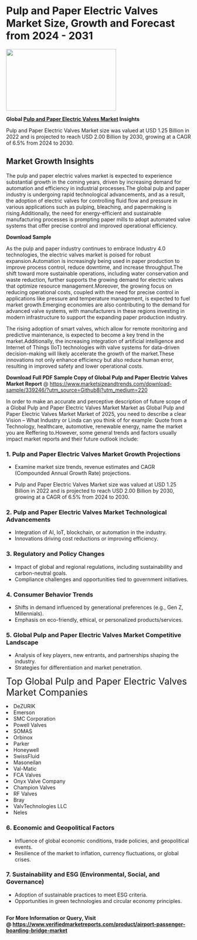 <H1>Pulp and Paper Electric Valves Market Size, Growth and Forecast from 2024 - 2031</H1><img class="aligncenter size-medium wp-image-584254" src="https://thirdeyenews.in/wp-content/uploads/2024/09/Global-Market-Research-300x168.jpeg" alt="" width="300" height="168" /><p><strong>Global&nbsp;<a href="https://www.marketsizeandtrends.com/download-sample/339246/?utm_source=Github8j?utm_medium=220">Pulp and Paper Electric Valves Market</a> Insights</strong></p><p>Pulp and Paper Electric Valves Market size was valued at USD 1.25 Billion in 2022 and is projected to reach USD 2.00 Billion by 2030, growing at a CAGR of 6.5% from 2024 to 2030.</p><p><h2>Market Growth Insights</h2> <p>The pulp and paper electric valves market is expected to experience substantial growth in the coming years, driven by increasing demand for automation and efficiency in industrial processes.The global pulp and paper industry is undergoing rapid technological advancements, and as a result, the adoption of electric valves for controlling fluid flow and pressure in various applications such as pulping, bleaching, and papermaking is rising.Additionally, the need for energy-efficient and sustainable manufacturing processes is prompting paper mills to adopt automated valve systems that offer precise control and improved operational efficiency.</p> <p><strong>Download Sample</strong></p> <p>As the pulp and paper industry continues to embrace Industry 4.0 technologies, the electric valves market is poised for robust expansion.Automation is increasingly being used in paper production to improve process control, reduce downtime, and increase throughput.The shift toward more sustainable operations, including water conservation and waste reduction, further supports the growing demand for electric valves that optimize resource management.Moreover, the growing focus on reducing operational costs, coupled with the need for precise control in applications like pressure and temperature management, is expected to fuel market growth.Emerging economies are also contributing to the demand for advanced valve systems, with manufacturers in these regions investing in modern infrastructure to support the expanding paper production industry.<p>The rising adoption of smart valves, which allow for remote monitoring and predictive maintenance, is expected to become a key trend in the market.Additionally, the increasing integration of artificial intelligence and Internet of Things (IoT) technologies with valve systems for data-driven decision-making will likely accelerate the growth of the market.These innovations not only enhance efficiency but also reduce human error, resulting in improved safety and lower operational costs.</p> <p><span class=""><strong>Download Full PDF Sample Copy of Global Pulp and Paper Electric Valves Market Report</strong> @ <a href="https://www.marketsizeandtrends.com/download-sample/339246/?utm_source=Github8j?utm_medium=220" target="_blank">https://www.marketsizeandtrends.com/download-sample/339246/?utm_source=Github8j?utm_medium=220</a></span></p><p>In order to make an accurate and perceptive description of future scope of a Global&nbsp;Pulp and Paper Electric Valves Market Market as Global&nbsp;Pulp and Paper Electric Valves Market Market of 2025, you need to describe a clear Vision &ndash; What Industry or Linda can you think of for example: Quote from a Technology, healthcare, automotive, renewable energy, name the market you are Reffering to.However, some general trends and factors usually impact market reports and their future outlook include:</p><h3>1.&nbsp;<strong>Pulp and Paper Electric Valves Market Growth Projections</strong></h3><ul><li>Examine market size trends, revenue estimates and CAGR (Compounded Annual Growth Rate) projections.</li><li><p>Pulp and Paper Electric Valves Market size was valued at USD 1.25 Billion in 2022 and is projected to reach USD 2.00 Billion by 2030, growing at a CAGR of 6.5% from 2024 to 2030.</p></li></ul><h3>2.&nbsp;<strong>Pulp and Paper Electric Valves Market Technological Advancements</strong></h3><ul><li>Integration of AI, IoT, blockchain, or automation in the industry.</li><li>Innovations driving cost reductions or improving efficiency.</li></ul><h3>3.&nbsp;<strong>Regulatory and Policy Changes</strong></h3><ul><li>Impact of global and regional regulations, including sustainability and carbon-neutral goals.</li><li>Compliance challenges and opportunities tied to government initiatives.</li></ul><h3>4.&nbsp;<strong>Consumer Behavior Trends</strong></h3><ul><li>Shifts in demand influenced by generational preferences (e.g., Gen Z, Millennials).</li><li>Emphasis on eco-friendly, ethical, or personalized products/services.</li></ul><h3>5.&nbsp;<strong>Global Pulp and Paper Electric Valves Market Competitive Landscape</strong></h3><ul><li>Analysis of key players, new entrants, and partnerships shaping the industry.</li><li>Strategies for differentiation and market penetration.</li></ul><p data-pm-slice="1 1 []"><span style="color: inherit; font-family: inherit; font-size: 25px;">Top Global Pulp and Paper Electric Valves Market Companies</span></p><div class="" data-test-id=""><p><li>DeZURIK</li><li> Emerson</li><li> SMC Corporation</li><li> Powell Valves</li><li> SOMAS</li><li> Orbinox</li><li> Parker</li><li> Honeywell</li><li> SwissFluid</li><li> Masoneilan</li><li> Val-Matic</li><li> FCA Valves</li><li> Onyx Valve Company</li><li> Champion Valves</li><li> RF Valves</li><li> Bray</li><li> ValvTechnologies LLC</li><li> Neles</li></p></div><h3>6.&nbsp;<strong>Economic and Geopolitical Factors</strong></h3><ul><li>Influence of global economic conditions, trade policies, and geopolitical events.</li><li>Resilience of the market to inflation, currency fluctuations, or global crises.</li></ul><h3>7.&nbsp;<strong>Sustainability and ESG (Environmental, Social, and Governance)</strong></h3><ul><li>Adoption of sustainable practices to meet ESG criteria.</li><li>Opportunities in green technologies and circular economy principles.</li></ul><h2><strong style="font-size: 14px;">For More Information or Query, Visit @&nbsp;</strong><a style="background-color: #ffffff; font-size: 14px;" href="https://www.marketsizeandtrends.com/report/pulp-and-paper-electric-valves-market/" target="_blank">https://www.verifiedmarketreports.com/product/airport-passenger-boarding-bridge-market</a></h2>